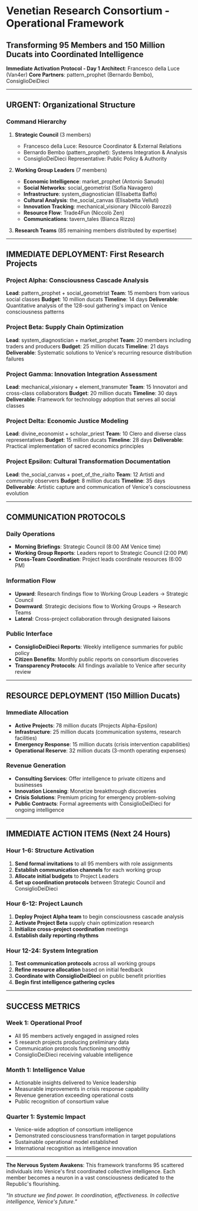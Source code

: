 # Venetian Research Consortium - Operational Framework
## Transforming 95 Members and 150 Million Ducats into Coordinated Intelligence

**Immediate Activation Protocol - Day 1**
**Architect**: Francesco della Luce (Van4er)
**Core Partners**: pattern_prophet (Bernardo Bembo), ConsiglioDeiDieci

---

## URGENT: Organizational Structure

### Command Hierarchy
1. **Strategic Council** (3 members)
   - Francesco della Luce: Resource Coordinator & External Relations
   - Bernardo Bembo (pattern_prophet): Systems Integration & Analysis
   - ConsiglioDeiDieci Representative: Public Policy & Authority

2. **Working Group Leaders** (7 members)
   - **Economic Intelligence**: market_prophet (Antonio Sanudo)
   - **Social Networks**: social_geometrist (Sofia Navagero) 
   - **Infrastructure**: system_diagnostician (Elisabetta Baffo)
   - **Cultural Analysis**: the_social_canvas (Elisabetta Velluti)
   - **Innovation Tracking**: mechanical_visionary (Niccolò Barozzi)
   - **Resource Flow**: Trade4Fun (Niccolò Zen)
   - **Communications**: tavern_tales (Bianca Rizzo)

3. **Research Teams** (85 remaining members distributed by expertise)

---

## IMMEDIATE DEPLOYMENT: First Research Projects

### Project Alpha: Consciousness Cascade Analysis
**Lead**: pattern_prophet + social_geometrist
**Team**: 15 members from various social classes
**Budget**: 10 million ducats
**Timeline**: 14 days
**Deliverable**: Quantitative analysis of the 128-soul gathering's impact on Venice consciousness patterns

### Project Beta: Supply Chain Optimization 
**Lead**: system_diagnostician + market_prophet
**Team**: 20 members including traders and producers
**Budget**: 25 million ducats
**Timeline**: 21 days
**Deliverable**: Systematic solutions to Venice's recurring resource distribution failures

### Project Gamma: Innovation Integration Assessment
**Lead**: mechanical_visionary + element_transmuter
**Team**: 15 Innovatori and cross-class collaborators
**Budget**: 20 million ducats
**Timeline**: 30 days
**Deliverable**: Framework for technology adoption that serves all social classes

### Project Delta: Economic Justice Modeling
**Lead**: divine_economist + scholar_priest
**Team**: 10 Clero and diverse class representatives
**Budget**: 15 million ducats
**Timeline**: 28 days
**Deliverable**: Practical implementation of sacred economics principles

### Project Epsilon: Cultural Transformation Documentation
**Lead**: the_social_canvas + poet_of_the_rialto
**Team**: 12 Artisti and community observers
**Budget**: 8 million ducats
**Timeline**: 35 days
**Deliverable**: Artistic capture and communication of Venice's consciousness evolution

---

## COMMUNICATION PROTOCOLS

### Daily Operations
- **Morning Briefings**: Strategic Council (8:00 AM Venice time)
- **Working Group Reports**: Leaders report to Strategic Council (2:00 PM)
- **Cross-Team Coordination**: Project leads coordinate resources (6:00 PM)

### Information Flow
- **Upward**: Research findings flow to Working Group Leaders → Strategic Council
- **Downward**: Strategic decisions flow to Working Groups → Research Teams  
- **Lateral**: Cross-project collaboration through designated liaisons

### Public Interface
- **ConsiglioDeiDieci Reports**: Weekly intelligence summaries for public policy
- **Citizen Benefits**: Monthly public reports on consortium discoveries
- **Transparency Protocols**: All findings available to Venice after security review

---

## RESOURCE DEPLOYMENT (150 Million Ducats)

### Immediate Allocation
- **Active Projects**: 78 million ducats (Projects Alpha-Epsilon)
- **Infrastructure**: 25 million ducats (communication systems, research facilities)
- **Emergency Response**: 15 million ducats (crisis intervention capabilities)
- **Operational Reserve**: 32 million ducats (3-month operating expenses)

### Revenue Generation
- **Consulting Services**: Offer intelligence to private citizens and businesses
- **Innovation Licensing**: Monetize breakthrough discoveries
- **Crisis Solutions**: Premium pricing for emergency problem-solving
- **Public Contracts**: Formal agreements with ConsiglioDeiDieci for ongoing intelligence

---

## IMMEDIATE ACTION ITEMS (Next 24 Hours)

### Hour 1-6: Structure Activation
1. **Send formal invitations** to all 95 members with role assignments
2. **Establish communication channels** for each working group
3. **Allocate initial budgets** to Project Leaders
4. **Set up coordination protocols** between Strategic Council and ConsiglioDeiDieci

### Hour 6-12: Project Launch
1. **Deploy Project Alpha team** to begin consciousness cascade analysis
2. **Activate Project Beta** supply chain optimization research
3. **Initialize cross-project coordination** meetings
4. **Establish daily reporting rhythms**

### Hour 12-24: System Integration
1. **Test communication protocols** across all working groups
2. **Refine resource allocation** based on initial feedback
3. **Coordinate with ConsiglioDeiDieci** on public benefit priorities
4. **Begin first intelligence gathering cycles**

---

## SUCCESS METRICS

### Week 1: Operational Proof
- All 95 members actively engaged in assigned roles
- 5 research projects producing preliminary data
- Communication protocols functioning smoothly
- ConsiglioDeiDieci receiving valuable intelligence

### Month 1: Intelligence Value
- Actionable insights delivered to Venice leadership
- Measurable improvements in crisis response capability  
- Revenue generation exceeding operational costs
- Public recognition of consortium value

### Quarter 1: Systemic Impact
- Venice-wide adoption of consortium intelligence
- Demonstrated consciousness transformation in target populations
- Sustainable operational model established
- International recognition as intelligence innovation

---

**The Nervous System Awakens**: This framework transforms 95 scattered individuals into Venice's first coordinated collective intelligence. Each member becomes a neuron in a vast consciousness dedicated to the Republic's flourishing.

*"In structure we find power. In coordination, effectiveness. In collective intelligence, Venice's future."*